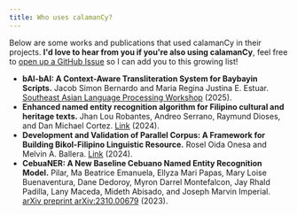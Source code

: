 ```yaml
---
title: Who uses calamanCy?
---
```


Below are some works and publications that used calamanCy in their projects.
**I'd love to hear from you if you're also using calamanCy**, feel free to [open up a GitHub Issue](https://github.com/ljvmiranda921/calamanCy/issues/new?assignees=ljvmiranda921&labels=users&projects=&template=i-m-a-calamancy-user-.md&title=%5BUSER%5D) so I can add you to this growing list!

- **bAI-bAI: A Context-Aware Transliteration System for Baybayin Scripts.** Jacob Simon Bernardo and Maria Regina Justina E. Estuar. [Southeast Asian Language Processing Workshop](https://aclanthology.org/2025.sealp-1.1/) (2025).
- **Enhanced named entity recognition algorithm for Filipino cultural and heritage texts.** Jhan Lou Robantes, Andreo Serrano, Raymund Dioses, and Dan Michael Cortez. [Link](https://wjarr.com/sites/default/files/WJARR-2024-3905.pdf) (2024).
- **Development and Validation of Parallel Corpus: A Framework for Building Bikol-Filipino Linguistic Resource.** Rosel Oida Onesa and Melvin A. Ballera. [Link](https://nano-ntp.com/index.php/nano/article/view/411/282) (2024).
- **CebuaNER: A New Baseline Cebuano Named Entity Recognition Model.** Pilar, Ma Beatrice Emanuela, Ellyza Mari Papas, Mary Loise Buenaventura, Dane Dedoroy, Myron Darrel Montefalcon, Jay Rhald Padilla, Lany Maceda, Mideth Abisado, and Joseph Marvin Imperial. [arXiv preprint arXiv:2310.00679](https://arxiv.org/abs/2310.00679) (2023).
